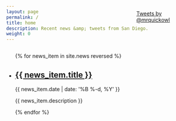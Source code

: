 ```yaml
---
layout: page
permalink: /
title: home
description: Recent news &amp; tweets from San Diego.
weight: 0
---
```



<div style="width: 67%; float: left; padding-right: 2%">
<ul class="post-list">
{% for news_item in site.news reversed %}
    <li>
        <h2>
        <a class="news-title"{% if news_item.redirect %} href="{{ news_item.redirect }}"{% endif %}>
        {{ news_item.title }}
        </a>
        </h2>
        <p class="post-meta">{{ news_item.date | date: '%B %-d, %Y' }}</p>
        <p>{{ news_item.description }}</p>
      </li>
{% endfor %}
</ul>
</div>

<div style="width:30%;float: left; position: relative; top:-100px;">
<a class="twitter-timeline" data-dnt="true" href="https://twitter.com/mrquickowl" data-widget-id="663525213989003264">Tweets by @mrquickowl</a>
<script>!function(d,s,id){var js,fjs=d.getElementsByTagName(s)[0],p=/^http:/.test(d.location)?'http':'https';if(!d.getElementById(id)){js=d.createElement(s);js.id=id;js.src=p+"://platform.twitter.com/widgets.js";fjs.parentNode.insertBefore(js,fjs);}}(document,"script","twitter-wjs");
</script>
</div>